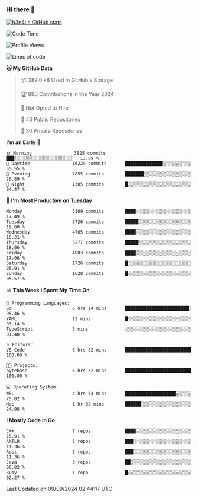 ### Hi there 👋

[![h3n4l's GitHub stats](https://github-readme-stats.vercel.app/api?username=h3n4l&count_private=true&show_icons=true&theme=radical)](https://github.com/h3n4l/github-readme-stats)

<!--START_SECTION:waka-->
![Code Time](http://img.shields.io/badge/Code%20Time-1%2C919%20hrs%2049%20mins-blue)

![Profile Views](http://img.shields.io/badge/Profile%20Views-7-blue)

![Lines of code](https://img.shields.io/badge/From%20Hello%20World%20I%27ve%20Written-11.3%20million%20lines%20of%20code-blue)

**🐱 My GitHub Data** 

> 📦 389.0 kB Used in GitHub's Storage 
 > 
> 🏆 880 Contributions in the Year 2024
 > 
> 🚫 Not Opted to Hire
 > 
> 📜 46 Public Repositories 
 > 
> 🔑 30 Private Repositories 
 > 
**I'm an Early 🐤** 

```text
🌞 Morning                3825 commits        ███░░░░░░░░░░░░░░░░░░░░░░   13.09 % 
🌆 Daytime                16229 commits       ██████████████░░░░░░░░░░░   55.55 % 
🌃 Evening                7855 commits        ███████░░░░░░░░░░░░░░░░░░   26.89 % 
🌙 Night                  1305 commits        █░░░░░░░░░░░░░░░░░░░░░░░░   04.47 % 
```
📅 **I'm Most Productive on Tuesday** 

```text
Monday                   5109 commits        ████░░░░░░░░░░░░░░░░░░░░░   17.49 % 
Tuesday                  5726 commits        █████░░░░░░░░░░░░░░░░░░░░   19.60 % 
Wednesday                4765 commits        ████░░░░░░░░░░░░░░░░░░░░░   16.31 % 
Thursday                 5277 commits        █████░░░░░░░░░░░░░░░░░░░░   18.06 % 
Friday                   4983 commits        ████░░░░░░░░░░░░░░░░░░░░░   17.06 % 
Saturday                 1726 commits        █░░░░░░░░░░░░░░░░░░░░░░░░   05.91 % 
Sunday                   1628 commits        █░░░░░░░░░░░░░░░░░░░░░░░░   05.57 % 
```


📊 **This Week I Spent My Time On** 

```text
💬 Programming Languages: 
Go                       6 hrs 14 mins       ████████████████████████░   95.46 % 
YAML                     12 mins             █░░░░░░░░░░░░░░░░░░░░░░░░   03.14 % 
TypeScript               5 mins              ░░░░░░░░░░░░░░░░░░░░░░░░░   01.40 % 

🔥 Editors: 
VS Code                  6 hrs 32 mins       █████████████████████████   100.00 % 

🐱‍💻 Projects: 
bytebase                 6 hrs 32 mins       █████████████████████████   100.00 % 

💻 Operating System: 
WSL                      4 hrs 54 mins       ███████████████████░░░░░░   75.02 % 
Mac                      1 hr 38 mins        ██████░░░░░░░░░░░░░░░░░░░   24.98 % 
```

**I Mostly Code in Go** 

```text
C++                      7 repos             ████░░░░░░░░░░░░░░░░░░░░░   15.91 % 
ANTLR                    5 repos             ███░░░░░░░░░░░░░░░░░░░░░░   11.36 % 
Rust                     5 repos             ███░░░░░░░░░░░░░░░░░░░░░░   11.36 % 
Java                     3 repos             ██░░░░░░░░░░░░░░░░░░░░░░░   06.82 % 
Ruby                     1 repo              █░░░░░░░░░░░░░░░░░░░░░░░░   02.27 % 
```




 Last Updated on 09/09/2024 02:44:17 UTC
<!--END_SECTION:waka-->

